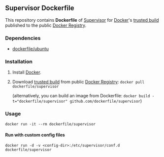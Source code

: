 ## Supervisor Dockerfile


This repository contains **Dockerfile** of [Supervisor](http://supervisord.org/) for [Docker](https://www.docker.io/)'s [trusted build](https://index.docker.io/u/dockerfile/supervisor/) published to the public [Docker Registry](https://index.docker.io/).


### Dependencies

* [dockerfile/ubuntu](http://dockerfile.github.io/#/ubuntu)


### Installation

1. Install [Docker](https://www.docker.io/).

2. Download [trusted build](https://index.docker.io/u/dockerfile/supervisor/) from public [Docker Registry](https://index.docker.io/): `docker pull dockerfile/supervisor`

   (alternatively, you can build an image from Dockerfile: `docker build -t="dockerfile/supervisor" github.com/dockerfile/supervisor`)


### Usage

    docker run -it --rm dockerfile/supervisor

#### Run with custom config files

    docker run -d -v <config-dir>:/etc/supervisor/conf.d dockerfile/supervisor
